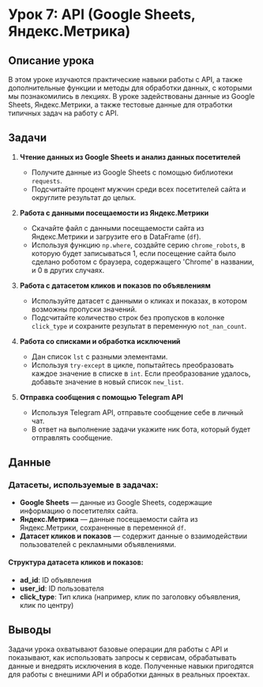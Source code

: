 # Урок 7: API (Google Sheets, Яндекс.Метрика)

## Описание урока

В этом уроке изучаются практические навыки работы с API, а также дополнительные функции и методы для обработки данных, с которыми мы познакомились в лекциях. В уроке задействованы данные из Google Sheets, Яндекс.Метрики, а также тестовые данные для отработки типичных задач на работу с API.

## Задачи

1. **Чтение данных из Google Sheets и анализ данных посетителей**
   - Получите данные из Google Sheets с помощью библиотеки `requests`.
   - Подсчитайте процент мужчин среди всех посетителей сайта и округлите результат до целых.

2. **Работа с данными посещаемости из Яндекс.Метрики**
   - Скачайте файл с данными посещаемости сайта из Яндекс.Метрики и загрузите его в DataFrame (`df`).
   - Используя функцию `np.where`, создайте серию `chrome_robots`, в которую будет записываться 1, если посещение сайта было сделано роботом с браузера, содержащего 'Chrome' в названии, и 0 в других случаях.

3. **Работа с датасетом кликов и показов по объявлениям**
   - Используйте датасет с данными о кликах и показах, в котором возможны пропуски значений.
   - Подсчитайте количество строк без пропусков в колонке `click_type` и сохраните результат в переменную `not_nan_count`.

4. **Работа со списками и обработка исключений**
   - Дан список `lst` с разными элементами.
   - Используя `try-except` в цикле, попытайтесь преобразовать каждое значение в списке в `int`. Если преобразование удалось, добавьте значение в новый список `new_list`.

5. **Отправка сообщения с помощью Telegram API**
   - Используя Telegram API, отправьте сообщение себе в личный чат.
   - В ответ на выполнение задачи укажите ник бота, который будет отправлять сообщение.

## Данные

### Датасеты, используемые в задачах:
- **Google Sheets** — данные из Google Sheets, содержащие информацию о посетителях сайта.
- **Яндекс.Метрика** — данные посещаемости сайта из Яндекс.Метрики, сохраненные в переменной `df`.
- **Датасет кликов и показов** — содержит данные о взаимодействии пользователей с рекламными объявлениями.

#### Структура датасета кликов и показов:
- **ad_id**: ID объявления
- **user_id**: ID пользователя
- **click_type**: Тип клика (например, клик по заголовку объявления, клик по центру)

## Выводы

Задачи урока охватывают базовые операции для работы с API и показывают, как использовать запросы к сервисам, обрабатывать данные и внедрять исключения в коде. Полученные навыки пригодятся для работы с внешними API и обработки данных в реальных проектах.
